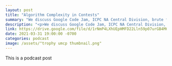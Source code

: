```yaml
---
layout: post
title: "Algorithm Complexity in Contests"
summary: "We discuss Google Code Jam, ICPC NA Central Division, brute forcing during contests, algorithm analysis and more!"
description: "<p>We discuss Google Code Jam, ICPC NA Central Division, brute forcing during contests, algorithm analysis and more!</p>"
link: https://drive.google.com/file/d/1rNmP4LXhUEpHMFD22Lln59p07urGB4M6/view?usp=sharing
date: 2021-03-31 19:00:00 -0700
categories: podcast
image: /assets/"trophy umcp thumbnail.png"
---
```

This is a podcast post